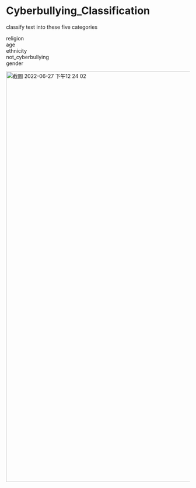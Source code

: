 # Cyberbullying_Classification

classify text into these five categories 

religion            
age                 
ethnicity           
not_cyberbullying    
gender  

<img width="1121" alt="截圖 2022-06-27 下午12 24 02" src="https://user-images.githubusercontent.com/74034793/175859715-b519618d-75f3-440a-bd8c-d501d324065f.png">
